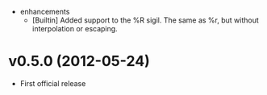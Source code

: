 
* enhancements
  * [Builtin] Added support to the %R sigil. The same as %r, but without interpolation or escaping.

# v0.5.0 (2012-05-24)

* First official release